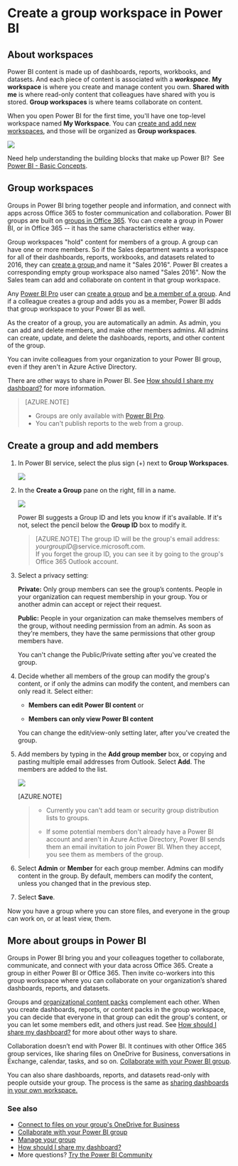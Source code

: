 <properties
   pageTitle="Create a group workspace in Power BI "
   description="Read about creating group workspaces in Power BI to bring together people and information, and connect with apps across Office 365, fostering communication and collaboration."
   services="powerbi"
   documentationCenter=""
   authors="ajayan"
   manager="mblythe"
   backup=""
   editor=""
   tags=""
   qualityFocus="monitoring"
   qualityDate="04/27/2016"/>

<tags
   ms.service="powerbi"
   ms.devlang="NA"
   ms.topic="article"
   ms.tgt_pltfrm="NA"
   ms.workload="powerbi"
   ms.date="11/10/2016"
   ms.author="mihart"/>

# Create a group workspace in Power BI

##  About workspaces
Power BI content is made up of dashboards, reports, workbooks, and datasets. And each piece of content is associated with a ***workspace***. **My workspace** is where you create and manage content you own. **Shared with me** is where read-only content that colleagues have shared with you is stored.  **Group workspaces** is where teams collaborate on content.

When you open Power BI for the first time, you'll have one top-level workspace named **My Workspace**. You can [create and add new workspaces](powerbi-service-workspaces.md), and those will be organized as **Group workspaces**.

![](media/powerbi-service-new-create-a-group-in-power-bi/power-bi-group-workspaces.png)

Need help understanding the building blocks that make up Power BI?  See [Power BI - Basic Concepts](powerbi-service-new-basic-concepts.md).

## Group workspaces
Groups in Power BI bring together people and information, and connect with apps across Office 365 to foster communication and collaboration. Power BI groups are built on [groups in Office 365](https://support.office.com/article/Create-a-group-in-Office-365-7124dc4c-1de9-40d4-b096-e8add19209e9). You can create a group in Power BI, or in Office 365 -- it has the same characteristics either way. 

Group workspaces "hold" content for members of a group. A group can have one or more members. So if the Sales department wants a workspace for all of their dashboards, reports, workbooks, and datasets related to 2016, they can [create a group ](powerbi-service-create-a-group-in-power-bi.md) and name it "Sales 2016". Power BI creates a corresponding empty group workspace also named "Sales 2016". Now the Sales team can add and collaborate on content in that group workspace.

Any [Power BI Pro](powerbi-power-bi-pro-content-what-is-it.md) user can [create a group](powerbi-service-new-create-a-group-in-power-bi.md) and [be a member of a group](powerbi-service-share-unshare-dashboard). And if a colleague creates a group and adds you as a member, Power BI adds that group workspace to your Power BI as well.

As the creator of a group, you are automatically an admin. As admin, you can add and delete members, and make other members admins. All admins can create, update, and delete the dashboards, reports, and other content of the group.

You can invite colleagues from your organization to your Power BI group, even if they aren't in Azure Active Directory.  

There are other ways to share in Power BI. See [How should I share my dashboard?](powerbi-service-how-should-i-share-my-dashboard.md) for more information.

>[AZURE.NOTE]   
> -   Groups are only available with [Power BI Pro](powerbi-power-bi-pro-content-what-is-it.md).
> -  You can't publish reports to the web from a group.

## Create a group and add members

1.  In Power BI service, select the plus sign (+) next to **Group Workspaces**.   

    ![](media/powerbi-service-new-create-a-group-in-power-bi/power-bi-new-group.png)

2.  In the **Create a Group** pane on the right, fill in a name.  

    ![](media/powerbi-service-new-create-a-group-in-power-bi/power-bi-add-group2.png)

    Power BI suggests a Group ID and lets you know if it's available. If it's not, select the pencil below the **Group ID** box to modify it.  

    >[AZURE.NOTE]  The group ID will be the group's email address:  
    >*yourgroupID*@service.microsoft.com.  
    >If you forget the group ID, you can see it by going to the group's Office 365 Outlook account.

3.  Select a privacy setting:

    **Private:** Only group members can see the group’s contents. People in your organization can request membership in your group. You or another admin can accept or reject their request.

    **Public:** People in your organization can make themselves members of the group, without needing permission from an admin. As soon as they're members, they have the same permissions that other group members have.

    You can't change the Public/Private setting after you've created the group.

4.  Decide whether all members of the group can modify the group's content, or if only the admins can modify the content, and members can only read it. Select either:

    - **Members can edit Power BI content** or

    - **Members can only view Power BI content**

    You can change the edit/view-only setting later, after you've created the group.

5.  Add members by typing in the **Add group member** box, or copying and pasting multiple email addresses from Outlook. Select **Add**. The members are added to the list.

    ![](media/powerbi-service-new-create-a-group-in-power-bi/power-bi-add-members.png)

    [AZURE.NOTE]
    >
    > - Currently you can't add team or security group distribution lists to groups.
    >  
    > - If some potential members don't already have a Power BI account and aren't in Azure Active Directory, Power BI sends them an email invitation to join Power BI. When they accept, you see them as members of the group.

5.  Select **Admin** or **Member** for each group member.
	Admins can modify content in the group. By default, members can modify the content, unless you changed that in the previous step.

7.  Select **Save**.

Now you have a group where you can store files, and everyone in the group can work on, or at least view, them.

## More about groups in Power BI  

Groups in Power BI bring you and your colleagues together to collaborate, communicate, and connect with your data across Office 365. Create a group in either Power BI or Office 365. Then invite co-workers into this group workspace where you can collaborate on your organization’s shared dashboards, reports, and datasets.  

Groups and [organizational content packs](powerbi-service-organizational-content-packs-introduction.md) complement each other. When you create dashboards, reports, or content packs in the group workspace, you can decide that everyone in that group can edit the group's content, or you can let some members edit, and others just read. See [How should I share my dashboard?](powerbi-service-how-should-i-share-my-dashboard.md) for more about other ways to share.  

Collaboration doesn’t end with Power BI. It continues with other Office 365 group services, like sharing files on OneDrive for Business, conversations in Exchange, calendar, tasks, and so on. [Collaborate with your Power BI group](powerbi-service-collaborate-with-your-power-bi-group.md).

You can also share dashboards, reports, and datasets read-only with people outside your group. The process is the same as [sharing dashboards in your own workspace.](powerbi-service-share-unshare-dashboard.md)

### See also
- [Connect to files on your group's OneDrive for Business](powerbi-service-connect-to-files-on-your-groups-onedrive-for-business.md)  
- [Collaborate with your Power BI group](powerbi-service-collaborate-with-your-power-bi-group.md)  
- [Manage your group](powerbi-service-manage-your-group-in-power-bi-and-office-365.md)
- [How should I share my dashboard?](powerbi-service-how-should-i-share-my-dashboard.md)
- More questions? [Try the Power BI Community](http://community.powerbi.com/)
 
